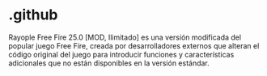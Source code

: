# .github
Rayople Free Fire 25.0 [MOD, Ilimitado] es una versión modificada del popular juego Free Fire, creada por desarrolladores externos que alteran el código original del juego para introducir funciones y características adicionales que no están disponibles en la versión estándar.
